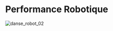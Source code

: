 # Performance Robotique 
![danse_robot_02](https://user-images.githubusercontent.com/112189526/219699575-3909ee88-a438-45cc-97b2-f56d06ddfb86.png)
